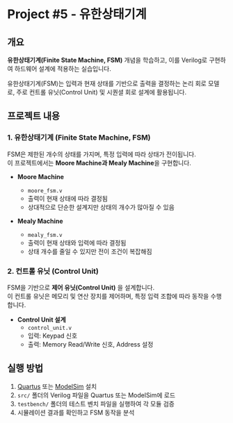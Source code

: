 # Project #5 - 유한상태기계

## 개요
**유한상태기계(Finite State Machine, FSM)** 개념을 학습하고, 이를 Verilog로 구현하여 하드웨어 설계에 적용하는 실습입니다.

유한상태기계(FSM)는 입력과 현재 상태를 기반으로 출력을 결정하는 논리 회로 모델로, 주로 컨트롤 유닛(Control Unit) 및 시퀀셜 회로 설계에 활용됩니다.

## 프로젝트 내용

### 1. 유한상태기계 (Finite State Machine, FSM)
FSM은 제한된 개수의 상태를 가지며, 특정 입력에 따라 상태가 전이됩니다.  
이 프로젝트에서는 **Moore Machine과 Mealy Machine**을 구현합니다.

- **Moore Machine**
  - `moore_fsm.v`
  - 출력이 현재 상태에 따라 결정됨
  - 상대적으로 단순한 설계지만 상태의 개수가 많아질 수 있음

- **Mealy Machine**
  - `mealy_fsm.v`
  - 출력이 현재 상태와 입력에 따라 결정됨
  - 상태 개수를 줄일 수 있지만 전이 조건이 복잡해짐

### 2. 컨트롤 유닛 (Control Unit)
FSM을 기반으로 **제어 유닛(Control Unit)** 을 설계합니다.  
이 컨트롤 유닛은 메모리 및 연산 장치를 제어하며, 특정 입력 조합에 따라 동작을 수행합니다.

- **Control Unit 설계**
  - `control_unit.v`
  - 입력: Keypad 신호
  - 출력: Memory Read/Write 신호, Address 설정

## 실행 방법
1. [Quartus](https://www.intel.com/content/www/us/en/software/programmable/quartus-prime/overview.html) 또는 [ModelSim](https://www.intel.com/content/www/us/en/software/programmable/modelsim/overview.html) 설치
2. `src/` 폴더의 Verilog 파일을 Quartus 또는 ModelSim에 로드
3. `testbench/` 폴더의 테스트 벤치 파일을 실행하여 각 모듈 검증
4. 시뮬레이션 결과를 확인하고 FSM 동작을 분석

